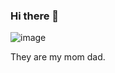 ### Hi there 👋
![image](https://user-images.githubusercontent.com/114328367/192132925-596ad3dd-f708-4102-9437-7d6743a8a862.png)

They are my mom dad.
<!--
**prettyritika/prettyritika** is a ✨ _special_ ✨ repository because its `README.md` (this file) appears on your GitHub profile.

Here are some ideas to get you started:

- 🔭 I’m currently working on ...
- 🌱 I’m currently learning ...
- 👯 I’m looking to collaborate on ...
- 🤔 I’m looking for help with ...
- 💬 Ask me about ...
- 📫 How to reach me: ...
- 😄 Pronouns: ...
- ⚡ Fun fact: ...
-->
